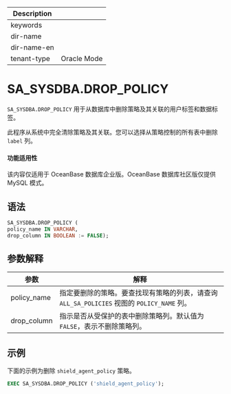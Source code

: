| Description   |                 |
|---------------|-----------------|
| keywords      |                 |
| dir-name      |                 |
| dir-name-en   |                 |
| tenant-type   | Oracle Mode     |

# SA_SYSDBA.DROP_POLICY

`SA_SYSDBA.DROP_POLICY` 用于从数据库中删除策略及其关联的用户标签和数据标签。

此程序从系统中完全清除策略及其关联。您可以选择从策略控制的所有表中删除 `label` 列。

  <main id="notice" >
    <h4>功能适用性</h4>
    <p>该内容仅适用于 OceanBase 数据库企业版。OceanBase 数据库社区版仅提供 MySQL 模式。</p>
  </main>

语法 
-----------

```sql
SA_SYSDBA.DROP_POLICY ( 
policy_name IN VARCHAR,
drop_column IN BOOLEAN := FALSE);
```



参数解释 
-------------



|   **参数**    |                           **解释**                            |
|-------------|-------------------------------------------------------------|
| policy_name | 指定要删除的策略。要查找现有策略的列表，请查询 `ALL_SA_POLICIES` 视图的 `POLICY_NAME` 列。 |
| drop_column | 指示是否从受保护的表中删除策略列。默认值为 `FALSE`，表示不删除策略列。                       |



示例 
-----------

下面的示例为删除 `shield_agent_policy` 策略。

```sql
EXEC SA_SYSDBA.DROP_POLICY ('shield_agent_policy');
```


